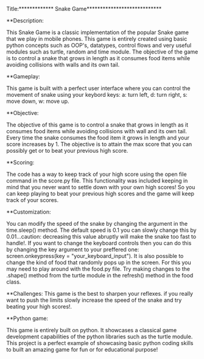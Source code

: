 Title:************* Snake Game****************************

**Description:

This Snake Game is a classic implementation of the popular Snake game that we play in mobile phones. This game is entirely created using basic python concepts such as OOP's, datatypes, control flows and very useful modules such as turtle, random and time module. The objective of the game is to control a snake that grows in length as it consumes food items while avoiding collisions with walls and its own tail. 



**Gameplay:
 
This game is built with a perfect user interface where you can control the movement of snake using your keybord keys: a: turn left, d: turn right, s: move down, w: move up.  

**Objective:

The objective of this game is to control a snake that grows in length as it consumes food items while avoiding collisions with wall and its own tail. Every time the snake consumes the food item it grows in length and your score increases by 1. The objective is to attain the max score that you can possibly get or to beat your previous high score.


**Scoring: 

The code has a way to keep track of your high score using the open file command in the score.py file. This functionality was included keeping in mind that you never want to settle down with your own high scores! So you can keep playing to beat your previous high scores and the game will keep track of your scores.


**Customization:

You can modify the speed of the snake by changing the argument in the time.sleep() method. The default speed is 0.1 you can slowly change this by 0.01...caution: decreasing this value abruptly will make the snake too fast to handle!. If you want to change the keyboard controls then you can do this by changing the key argument to your preffered one: screen.onkeypress(key = "your_keyboard_input").
It is also possible to change the kind of food that randomly pops up in the screen. For this you may need to play around with the food.py file. Try making changes to the .shape() method from the turtle module in the refresh() method in the food class.

**Challenges: 
This game is the best to sharpen your reflexes. if you really want to push the limits slowly increase the speed of the snake and try beating your high scores!.


**Python game: 

This game is entirely built on python. It showcases a classical game development capabilities of the python libraries such as the turtle module. This project is a perfect example of showcasing basic python coding skills to built an amazing game for fun or for educational purpose!


